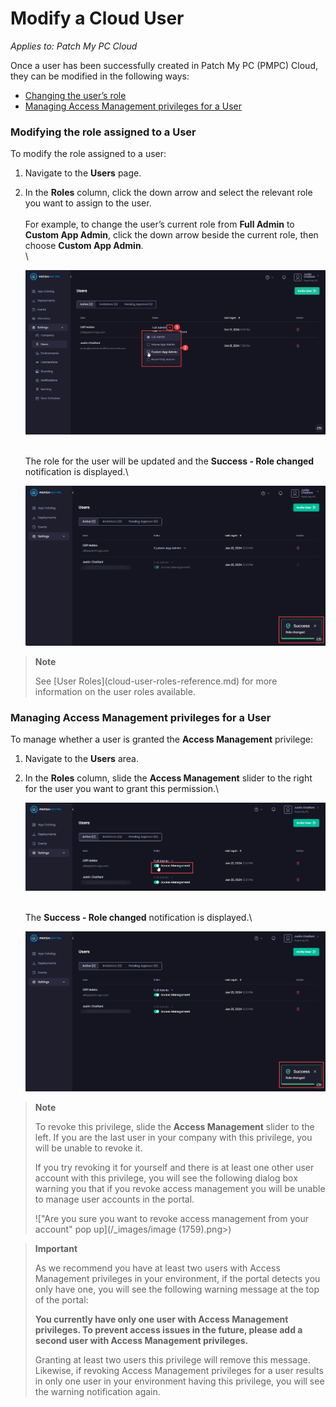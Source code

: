 # Modify a Cloud User

_Applies to: Patch My PC Cloud_

Once a user has been successfully created in Patch My PC (PMPC) Cloud, they can be modified in the following ways:

* [Changing the user’s role](modify-a-cloud-user.md#modifying-the-role-assigned-to-a-user)
* [Managing Access Management privileges for a User](modify-a-cloud-user.md#managing-access-management-privileges-for-a-user)

### Modifying the role assigned to a User

To modify the role assigned to a user:

1. Navigate to the <strong>Users</strong> page.
2.  In the <strong>Roles</strong> column, click the down arrow and select the relevant role you want to assign to the user.\
    \
    For example, to change the user’s current role from <strong>Full Admin</strong> to <strong>Custom App Admin</strong>, click the down arrow beside the current role, then choose <strong>Custom App Admin</strong>.\
    \


    ![Selecting the required user role from the list of roles dropdown](/_images/image-(2118).png "Selecting the required user role from the list of roles dropdown")

    \
    The role for the user will be updated and the <strong>Success - Role changed</strong> notification is displayed.\


    ![“Success - Role changed” notification](/_images/image-(1648).png "“Success - Role changed” notification")

<blockquote class="wp-block-quote">
<p><strong>Note</strong></p>
<p>See [User Roles](cloud-user-roles-reference.md) for more information on the user roles available.</p>
</blockquote>

### Managing Access Management privileges for a User

To manage whether a user is granted the <strong>Access Management</strong> privilege:

1. Navigate to the <strong>Users</strong> area.
2.  In the <strong>Roles</strong> column, slide the <strong>Access Management</strong> slider to the right for the user you want to grant this permission.\


    ![Using the slider to grant “Access Management” privileges](/_images/image-(1649).png "Using the slider to grant “Access Management” privileges")

    \
    The <strong>Success - Role changed</strong> notification is displayed.\


    ![The “Success - Role changed&#x22; notification](/_images/image-(1650).png "The “Success - Role changed&#x22; notification")

<blockquote class="wp-block-quote">
<p><strong>Note</strong></p>
<p>To revoke this privilege, slide the <strong>Access Management</strong> slider to the left. If you are the last user in your company with this privilege, you will be unable to revoke it.</p>
<p>If you try revoking it for yourself and there is at least one other user account with this privilege, you will see the following dialog box warning you that if you revoke access management you will be unable to manage user accounts in the portal.</p>
<p>!["Are you sure you want to revoke access management from your account" pop up](/_images/image (1759).png>)&#x20;</p>
</blockquote>

<blockquote class="wp-block-quote">
<p><strong>Important</strong></p>
<p>As we recommend you have at least two users with Access Management privileges in your environment, if the portal detects you only have one, you will see the following warning message at the top of the portal:</p>
<p><strong>You currently have only one user with Access Management privileges. To prevent access issues in the future, please add a second user with Access Management privileges.</strong></p>
<p>Granting at least two users this privilege will remove this message. Likewise, if revoking Access Management privileges for a user results in only one user in your environment having this privilege, you will see the warning notification again.</p>
</blockquote>